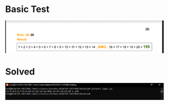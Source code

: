 # Basic Test
![alt text](https://github.com/sterben404/logic-test/blob/main/Annotation%202021-08-25%20182401.png)
# Solved
![alt text](https://github.com/sterben404/logic-test/blob/main/Capture.PNG)
